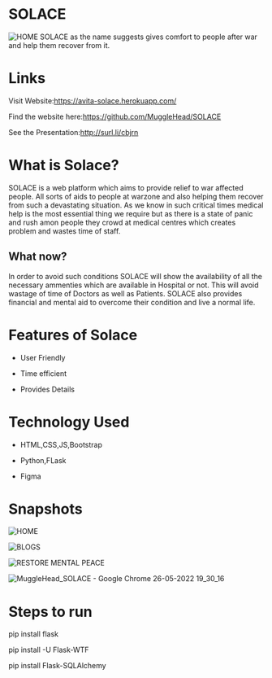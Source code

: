 # SOLACE

![HOME](https://user-images.githubusercontent.com/91135324/170495917-a0a60773-2cec-4294-8c6e-276654e53c55.png)
SOLACE as the name suggests gives comfort to people after war and help them recover from it.
# Links
Visit Website:https://avita-solace.herokuapp.com/

Find the website here:https://github.com/MuggleHead/SOLACE

See the Presentation:http://surl.li/cbjrn

# What is Solace?
SOLACE is a web platform which aims to provide relief to war affected people. All sorts of aids to people at warzone and also helping them recover from such a devastating situation. As we know in such critical times medical help is the most essential thing we require but as there is a state of panic and rush amon people they crowd at medical centres which creates problem and wastes time of staff.
## What now?
In order to avoid such conditions SOLACE will show the availability of all the necessary ammenties which are available in Hospital or not. This will avoid wastage of time of Doctors as well as Patients. SOLACE also provides financial and mental aid to overcome their condition and live a normal life.

# Features of Solace
- User Friendly

- Time efficient

- Provides Details

# Technology Used
- HTML,CSS,JS,Bootstrap

- Python,FLask

- Figma

# Snapshots
![HOME](https://user-images.githubusercontent.com/91135324/170502764-fe6ce759-a622-427d-af88-887caab8b51e.png)

![BLOGS](https://user-images.githubusercontent.com/91135324/170502798-601544b7-e88b-4b5e-9081-b5180dc7953a.png)

![RESTORE MENTAL PEACE](https://user-images.githubusercontent.com/91135324/170502824-86c95754-6df3-4bdd-b6bb-79fe3d27f443.png)

![MuggleHead_SOLACE - Google Chrome 26-05-2022 19_30_16](https://user-images.githubusercontent.com/91135324/170503435-bb904bc8-2605-43ce-901d-f27a04fff9f6.png)

# Steps to run
pip install flask

pip install -U Flask-WTF

pip install Flask-SQLAlchemy

